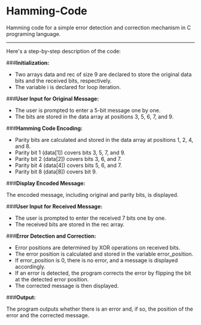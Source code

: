 # Hamming-Code
Hamming code for a simple error detection and correction mechanism in C programing language.

---

Here's a step-by-step description of the code:

###**Initialization:**

* Two arrays data and rec of size 9 are declared to store the original data bits and the received bits, respectively.
* The variable i is declared for loop iteration.

###**User Input for Original Message:**

* The user is prompted to enter a 5-bit message one by one.
* The bits are stored in the data array at positions 3, 5, 6, 7, and 9.

###**Hamming Code Encoding:**

* Parity bits are calculated and stored in the data array at positions 1, 2, 4, and 8.
* Parity bit 1 (data[1]) covers bits 3, 5, 7, and 9.
* Parity bit 2 (data[2]) covers bits 3, 6, and 7.
* Parity bit 4 (data[4]) covers bits 5, 6, and 7.
* Parity bit 8 (data[8]) covers bit 9.

###**Display Encoded Message:**

The encoded message, including original and parity bits, is displayed.

###**User Input for Received Message:**

* The user is prompted to enter the received 7 bits one by one.
* The received bits are stored in the rec array.

###**Error Detection and Correction:**

* Error positions are determined by XOR operations on received bits.
* The error position is calculated and stored in the variable error_position.
* If error_position is 0, there is no error, and a message is displayed accordingly.
* If an error is detected, the program corrects the error by flipping the bit at the detected error position.
* The corrected message is then displayed.

###**Output:**

The program outputs whether there is an error and, if so, the position of the error and the corrected message.
